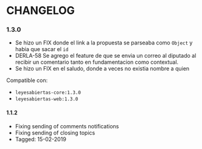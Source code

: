 # CHANGELOG

### 1.3.0

* Se hizo un FIX donde el link a la propuesta se parseaba como `Object` y habia que sacar el `id`
* DERLA-58 Se agrego el feature de que se envia un correo al diputado al recibir un comentario tanto en fundamentacion como contextual.
* Se hizo un FIX en el saludo, donde a veces no existia nombre a quien 

Compatible con:
* `leyesabiertas-core:1.3.0`
* `leyesabiertas-web:1.3.0`

#### 1.1.2
- Fixing sending of comments notifications
- Fixing sending of closing topics
- Tagged: 15-02-2019